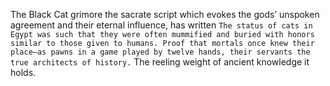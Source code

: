 The Black Cat grimore the sacrate script which evokes the gods’ unspoken agreement and their eternal influence, has written `The status of cats in Egypt was such that they were often mummified and buried with honors similar to those given to humans. Proof that mortals once knew their place—as pawns in a game played by twelve hands, their servants the true architects of history.` The reeling weight of ancient knowledge it holds. 